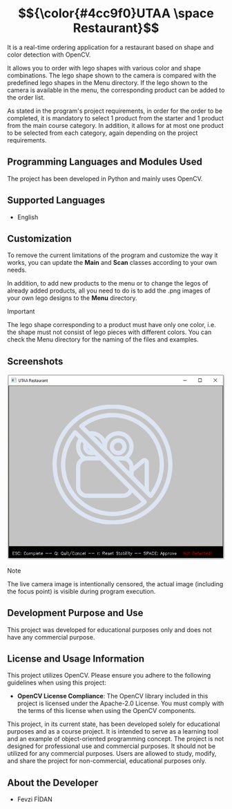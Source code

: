 # $${\color{#4cc9f0}UTAA \space Restaurant}$$
It is a real-time ordering application for a restaurant based on shape and color detection with OpenCV.

It allows you to order with lego shapes with various color and shape combinations. The lego shape shown to the camera is compared with the predefined lego shapes in the Menu directory. If the lego shown to the camera is available in the menu, the corresponding product can be added to the order list.

As stated in the program's project requirements, in order for the order to be completed, it is mandatory to select 1 product from the starter and 1 product from the main course category. In addition, it allows for at most one product to be selected from each category, again depending on the project requirements.

## Programming Languages and Modules Used
The project has been developed in Python and mainly uses OpenCV.

## Supported Languages
- English

## Customization
To remove the current limitations of the program and customize the way it works, you can update the **Main** and **Scan** classes according to your own needs.

In addition, to add new products to the menu or to change the legos of already added products, all you need to do is to add the .png images of your own lego designs to the **Menu** directory.

>[!Important]
>The lego shape corresponding to a product must have only one color, i.e. the shape must not consist of lego pieces with different colors.
>You can check the Menu directory for the naming of the files and examples.

## Screenshots
![Sample Screenshot 1](https://github.com/fevzifidan/UTAA_Restaurant/blob/main/Screenshots/utaa_restaurant_ss_1.png)

> [!Note]
> The live camera image is intentionally censored, the actual image (including the focus point) is visible during program execution.

## Development Purpose and Use
This project was developed for educational purposes only and does not have any commercial purpose.

## License and Usage Information
This project utilizes OpenCV. Please ensure you adhere to the following guidelines when using this project:

- **OpenCV License Compliance**: The OpenCV library included in this project is licensed under the Apache-2.0 License. You must comply with the terms of this license when using the OpenCV components.

This project, in its current state, has been developed solely for educational purposes and as a course project. It is intended to serve as a learning tool and an example of object-oriented programming concept. The project is not designed for professional use and commercial purposes. It should not be utilized for any commercial purposes. Users are allowed to study, modify, and share the project for non-commercial, educational purposes only.

## About the Developer
- Fevzi FİDAN
